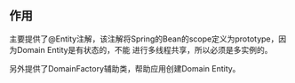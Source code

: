 ## 作用
主要提供了@Entity注解，该注解将Spring的Bean的scope定义为prototype，因为Domain Entity是有状态的，不能
进行多线程共享，所以必须是多实例的。

另外提供了DomainFactory辅助类，帮助应用创建Domain Entity。


